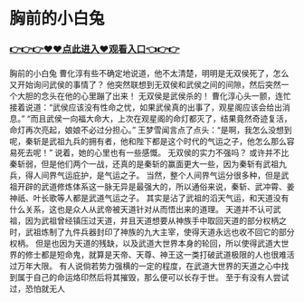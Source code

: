 # 胸前的小白兔

### <a href="https://github.com/xinfue/dunp/issues/2">👉👉👉♥♥点此进入♥观看入口👈👉👉</a>

胸前的小白兔
曹化淳有些不确定地说道，他不太清楚，明明是无双侯死了，怎么又开始询问武侯的事情了？
    他突然联想到无双侯和武侯之间的间隙，然后突然一个大胆的念头在他的心里蹦了出来！
    无双侯是武侯杀的！
    曹化淳心头一颤，连忙接着说道：“武侯应该没有性命之忧，如果武侯真的出事了，观星阁应该会给出消息。”
    “而且武侯一向福大命大，上次在观星阁的命灯都灭了，结果竟然奇迹复活，命灯再次亮起，娘娘不必过分担心。”
    王梦雪闻言点了点头：“是啊，我怎么没想到呢，秦斩是武祖九兵的拥有者，他和陛下都是这个时代的气运之子，他怎么那么容易死去呢！”
    说着，她的心里也有一些感慨。
    无双侯的实力不强吗？
    或许并不比秦斩弱，但是他们两个一战，还真的是秦斩的赢面更大一些，因为秦斩有武祖九兵，得人间界气运庇护，是气运之子。
    当然，整个人间界气运分很多种，但是武祖开辟的武道修炼体系这一脉无异是最强大的，所以通俗来说，秦斩、武冲霄、姜神祇、叶长歌等人都是武道气运之子。
    其实是沾了武祖的滔天气运，和天道没有什么关系，这也是众人从武帝被天道针对从而悟出来的道理。
    天道并不认可武祖，因为武祖曾经镇压过天道，并且天道想要从神族手中取回天道的部分权柄之时，武祖炼制了九件兵器封印了神族的九大主宰，使得天道永远也收不回它的部分权柄。
    但是也因为天道的残缺，以及武道大世界本身的轮回，所以使得武道大世界的修士都是短命鬼，就算是天帝、天尊、神王这一类打破武道极限的人也很难活过万年大限。
    有人说倘若势力强横的一定的程度，在武道大世界的天道之心中找到属于自己的命运烙印然后将其摧毁，那么便可以长存于世。
    至于有没有人尝试过，恐怕就无人
